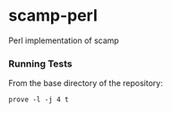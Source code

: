 # scamp-perl

Perl implementation of scamp

### Running Tests

From the base directory of the repository:

    prove -l -j 4 t
